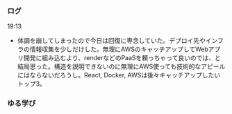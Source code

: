 ### ログ
19:13  
- 体調を崩してしまったので今日は回復に専念していた。デプロイ先やインフラの情報収集を少しだけした。無理にAWSのキャッチアップしてWebアプリ開発に組み込むより、renderなどのPaaSを頼っちゃって良いのでは、と結局思った。構造を説明できないのに無理にAWS使っても技術的なアピールにはならないだろうし。React, Docker, AWSは後々キャッチアップしたいトップ3。

### ゆる学び
